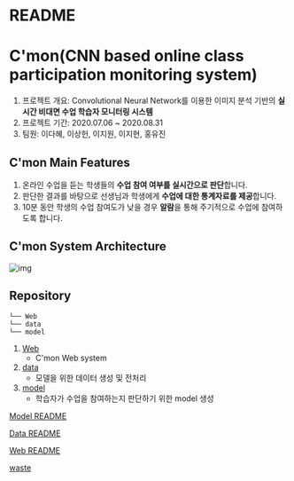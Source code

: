 # README

# C'mon(CNN based online class participation monitoring system)

1. 프로젝트 개요: Convolutional Neural Network를 이용한 이미지 분석 기반의 **실시간 비대면 수업 학습자 모니터링 시스템**
2. 프로젝트 기간: 2020.07.06 ~ 2020.08.31
3. 팀원: 이다혜, 이상헌, 이지원, 이지현, 홍유진

## C'mon Main Features

1. 온라인 수업을 듣는 학생들의 **수업 참여 여부를 실시간으로 판단**합니다.
2. 판단한 결과를 바탕으로 선생님과 학생에게 **수업에 대한 통계자료를 제공**합니다.
3. 10분 동안 학생의 수업 참여도가 낮을 경우 **알람**을 통해 주기적으로 수업에 참여하도록 합니다.

## C'mon System Architecture

![img](![image](https://user-images.githubusercontent.com/43233184/91653317-7ed6d500-eada-11ea-8ccf-34e720ba21a9.png)
)

## Repository

```
└── Web
└── data
└── model
```

1. [Web](https://github.com/H1L4-KoreaUniv/Eyecon/tree/master/Web)
    - C'mon Web system
2. [data](https://github.com/H1L4-KoreaUniv/Eyecon/tree/master/data)
    - 모델을 위한 데이터 생성 및 전처리
3. [model](https://github.com/H1L4-KoreaUniv/Eyecon/tree/master/model)
    - 학습자가 수업을 참여하는지 판단하기 위한 model 생성

[Model README](https://www.notion.so/Model-README-e78eb098925e4d728b7a8fcc587063c7)

[Data README](https://www.notion.so/Data-README-b71eb3accdff4cecb6a5e2ee95f95107)

[Web README](https://www.notion.so/Web-README-d9c9373f1d484dde86cba81fa29b00ad)

[waste](https://www.notion.so/waste-f807ebaf57ec48ae9b194a5daf0fd02c)
